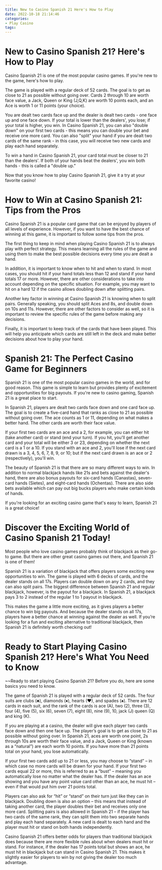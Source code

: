 ```yaml
---
title: New to Casino Spanish 21 Here's How to Play 
date: 2022-10-18 21:14:46
categories:
- Play Casino
tags:
---
```



#  New to Casino Spanish 21? Here's How to Play 

Casino Spanish 21 is one of the most popular casino games. If you're new to the game, here's how to play.

The game is played with a regular deck of 52 cards. The goal is to get as close to 21 as possible without going over. Cards 2 through 10 are worth face value, a Jack, Queen or King (J,Q,K) are worth 10 points each, and an Ace is worth 1 or 11 points (your choice).

You are dealt two cards face up and the dealer is dealt two cards - one face up and one face down. If your total is lower than the dealers', you lose; if your total is higher, you win. In Casino Spanish 21, you can also "double down" on your first two cards - this means you can double your bet and receive one more card. You can also "split" your hand if you are dealt two cards of the same rank - in this case, you will receive two new cards and play each hand separately.

To win a hand in Casino Spanish 21, your card total must be closer to 21 than the dealers'. If both of your hands beat the dealers', you win both hands - this is called a "double up."

Now that you know how to play Casino Spanish 21, give it a try at your favorite casino!

#  How to Win at Casino Spanish 21: Tips from the Pros 

Casino Spanish 21 is a popular card game that can be enjoyed by players of all levels of experience. However, if you want to have the best chance of winning at this game, it is important to follow some tips from the pros.

The first thing to keep in mind when playing Casino Spanish 21 is to always play with perfect strategy. This means learning all the rules of the game and using them to make the best possible decisions every time you are dealt a hand.

In addition, it is important to know when to hit and when to stand. In most cases, you should hit if your hand totals less than 12 and stand if your hand totals 17 or more. However, there are other considerations to take into account depending on the specific situation. For example, you may want to hit on a hard 12 if the casino allows doubling down after splitting pairs.

Another key factor in winning at Casino Spanish 21 is knowing when to split pairs. Generally speaking, you should split Aces and 8s, and double down on 10s and 11s. However, there are other factors to consider as well, so it is important to review the specific rules of the game before making any decisions.

Finally, it is important to keep track of the cards that have been played. This will help you anticipate which cards are still left in the deck and make better decisions about how to play your hand.

#  Spanish 21: The Perfect Casino Game for Beginners

Spanish 21 is one of the most popular casino games in the world, and for good reason. This game is simple to learn but provides plenty of excitement and opportunities for big payouts. If you're new to casino gaming, Spanish 21 is a great place to start.

In Spanish 21, players are dealt two cards face down and one card face up. The goal is to create a five-card hand that ranks as close to 21 as possible without going over. The ace counts as 1 or 11, depending on what makes a better hand. The other cards are worth their face value.

If your first two cards are an ace and a 2, for example, you can either hit (take another card) or stand (end your turn). If you hit, you'll get another card and your total will be either 3 or 23, depending on whether the next card is a 1 or a 10. If you stand with an ace and 2, you'll lose if the next card drawn is a 3, 4, 5, 6, 7, 8, 9, or 10; but if the next card drawn is an ace or 2 (respectively), you'll win.

The beauty of Spanish 21 is that there are so many different ways to win. In addition to normal blackjack hands like 21s and bets against the dealer's hand, there are also bonus payouts for six-card hands (Canastas), seven-card hands (Sietes), and eight-card hands (Ochentas). There are also side bets available which can pay out big bucks players who make certain kinds of hands.

If you're looking for an exciting casino game that's easy to learn, Spanish 21 is a great choice!

#  Discover the Exciting World of Casino Spanish 21 Today! 

Most people who love casino games probably think of blackjack as their go-to game. But there are other great casino games out there, and Spanish 21 is one of them!

Spanish 21 is a variation of blackjack that offers players some exciting new opportunities to win. The game is played with 6 decks of cards, and the dealer stands on all 17s. Players can double down on any 2 cards, and they can also split pairs. The biggest difference between Spanish 21 and regular blackjack, however, is the payout for a blackjack. In Spanish 21, a blackjack pays 3 to 2 instead of the regular 1 to 1 payout in blackjack.

This makes the game a little more exciting, as it gives players a better chance to win big payouts. And because the dealer stands on all 17s, players have a better chance at winning against the dealer as well. If you’re looking for a fun and exciting alternative to traditional blackjack, then Spanish 21 is definitely worth checking out!

#  Ready to Start Playing Casino Spanish 21? Here's What You Need to Know

~~Ready to start playing Casino Spanish 21? Before you do, here are some basics you need to know.

The game of Spanish 21 is played with a regular deck of 52 cards. The four suits are clubs (♣), diamonds (♦), hearts (♥), and spades (♠). There are 12 cards in each suit, and the rank of the cards is ace (A), two (2), three (3), four (4), five (5), six (6), seven (7), eight (8), nine (9), 10, jack (J) queen (Q) and king (K).

If you are playing at a casino, the dealer will give each player two cards face down and then one face up. The player’s goal is to get as close to 21 as possible without going over. In Spanish 21, aces are worth one point, 2s through 10s are worth their face value, and a Jack, Queen or King (known as a “natural”) are each worth 10 points. If you have more than 21 points total on your hand, you lose automatically.

If your first two cards add up to 21 or less, you may choose to “stand” – in which case no more cards will be drawn for your hand. If your first two cards equal 22 or more, this is referred to as a “bust” – meaning you automatically lose no matter what the dealer has. If the dealer has an ace showing and you have any point value card other than an ace, he must hit – even if that would put him over 21 points total.

Players can also ask for “hit” or “stand” on their turn just like they can in blackjack. Doubling down is also an option – this means that instead of taking another card, the player doubles their bet and receives only one more card. Splitting pairs is also allowed in Spanish 21 – if the player has two cards of the same rank, they can split them into two separate hands and play each hand separately. A new card is dealt to each hand and the player must hit or stand on both hands independently.

Casino Spanish 21 offers better odds for players than traditional blackjack does because there are more flexible rules about when dealers must hit or stand. For instance, if the dealer has 17 points total but shows an ace, he must hit in blackjack but can stand in Casino Spanish 21. This makes it slightly easier for players to win by not giving the dealer too much advantage.</p>